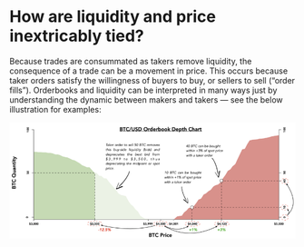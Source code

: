 # How are liquidity and price inextricably tied?

Because trades are consummated as takers remove liquidity, the consequence of a trade can be a movement in price. This occurs because taker orders satisfy the willingness of buyers to buy, or sellers to sell \(“order fills”\). Orderbooks and liquidity can be interpreted in many ways just by understanding the dynamic between makers and takers — see the below illustration for examples:

![](../../.gitbook/assets/picture19.png)

